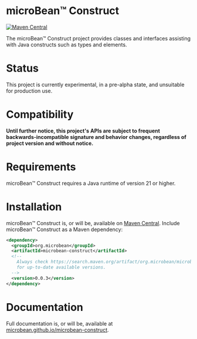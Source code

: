 # microBean™ Construct

[![Maven Central](https://img.shields.io/maven-central/v/org.microbean/microbean-construct.svg?label=Maven%20Central)](https://search.maven.org/artifact/org.microbean/microbean-construct)

The microBean™ Construct project provides classes and interfaces assisting with Java constructs such as types and
elements.

# Status

This project is currently experimental, in a pre-alpha state, and unsuitable for production use.

# Compatibility

**Until further notice, this project's APIs are subject to frequent backwards-incompatible signature and behavior
changes, regardless of project version and without notice.**

# Requirements

microBean™ Construct requires a Java runtime of version 21 or higher.

# Installation

microBean™ Construct is, or will be, available on [Maven Central](https://search.maven.org/). Include microBean™ Construct
as a Maven dependency:

```xml
<dependency>
  <groupId>org.microbean</groupId>
  <artifactId>microbean-construct</artifactId>
  <!--
    Always check https://search.maven.org/artifact/org.microbean/microbean-construct
    for up-to-date available versions.
  -->
  <version>0.0.3</version>
</dependency>
```

# Documentation

Full documentation is, or will be, available at
[microbean.github.io/microbean-construct](https://microbean.github.io/microbean-construct/).
